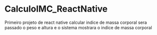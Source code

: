 # CalculoIMC_ReactNative
Primeiro projeto de react native 
calcular indice de massa corporal
sera passado o peso e altura e o sistema mostrara o indice de massa corporal
